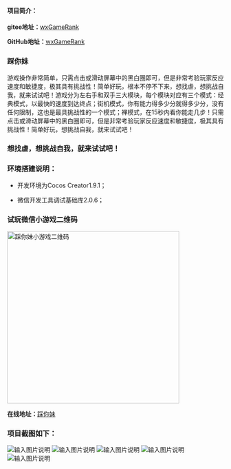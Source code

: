 #### 项目简介：
**gitee地址：**[wxGameRank](https://gitee.com/xwintop/OnYourSister)

**GitHub地址：**[wxGameRank](https://github.com/864381832/OnYourSister)
### 踩你妹
游戏操作非常简单，只需点击或滑动屏幕中的黑白圈即可，但是非常考验玩家反应速度和敏捷度，极其具有挑战性！简单好玩，根本不停不下来，想找虐，想挑战自我，就来试试吧！游戏分为左右手和双手三大模块，每个模块对应有三个模式：经典模式，以最快的速度到达终点；街机模式，你有能力得多少分就得多少分，没有任何限制，这也是最具挑战性的一个模式；禅模式，在15秒内看你能走几步！只需点击或滑动屏幕中的黑白圈即可，但是非常考验玩家反应速度和敏捷度，极其具有挑战性！简单好玩，想挑战自我，就来试试吧！


### 想找虐，想挑战自我，就来试试吧！

### 环境搭建说明：
- 开发环境为Cocos Creator1.9.1；

- 微信开发工具调试基础库2.0.6；


### 试玩微信小游戏二维码

<img src="https://gitee.com/xwintop/OnYourSister/raw/master/images/onYourSister.jpg" width="400" height="400" alt="踩你妹小游戏二维码"/>

**在线地址：**[踩你妹](https://xwintop.gitee.io/OnYourSister/OnYourSisterCc/build/web-mobile)

### 项目截图如下：

![输入图片说明](https://gitee.com/xwintop/OnYourSister/raw/master/images/IMG1.PND "踩你妹微信小游戏截图")
![输入图片说明](https://gitee.com/xwintop/OnYourSister/raw/master/images/IMG2.PND "踩你妹微信小游戏截图")
![输入图片说明](https://gitee.com/xwintop/OnYourSister/raw/master/images/IMG3.PND "踩你妹微信小游戏截图")
![输入图片说明](https://gitee.com/xwintop/OnYourSister/raw/master/images/IMG4.PND "踩你妹微信小游戏截图")
![输入图片说明](https://gitee.com/xwintop/OnYourSister/raw/master/images/IMG5.PND "踩你妹微信小游戏截图")

